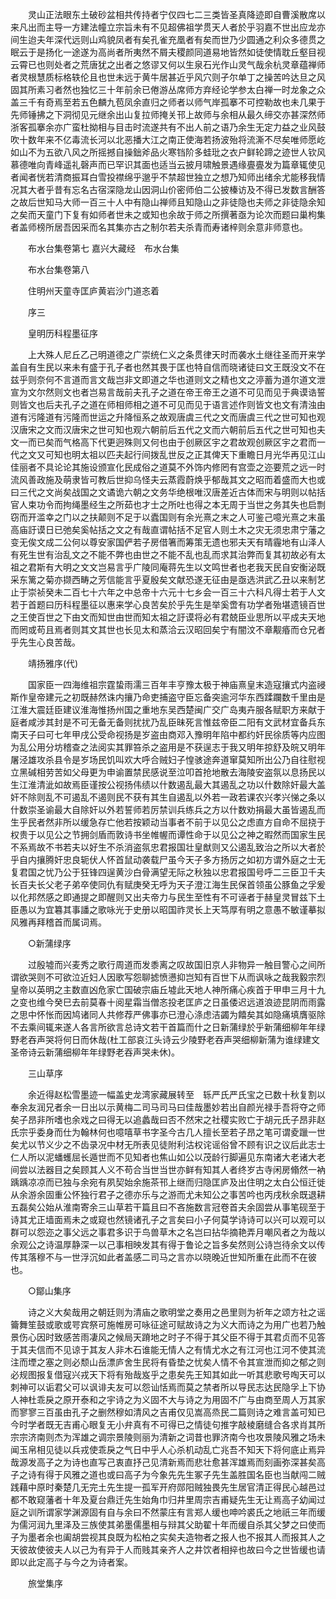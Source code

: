 <!-- { "loadSidebar": true } -->
　　灵山正法眼东土破砂盆相共传持者宁仅四七二三类皆圣真降迹即自曹溪散席以来凡出而主导一方建法幢立宗旨未有不见超佛祖学贯天人者於乎羽嘉不世出应龙亦间生迨夫年深代远则山鸡貌凤者有矣孔雀充凰者有矣而世乃少圆通之利众多德贯之眠云于是扬化一途遂为高尚者所夷然不屑夫稷颜同道易地皆然如徒使情耽丘壑目视云霄已也则处者之荒唐犹之出者之悠谬又何以生泉石光作山灵气哉余杭灵章蕴禅师者灵根慧质标格轶伦且也世未远于黄牛居甚近乎风穴则孑尔单丁之操苦吟达旦之风固其所素习者然也独忆三十年前余已倦游丛席师方弃经论学参太白禅一时龙象之众盖三千有奇焉至若五色麟九苞凤余直归之师者以师气岸孤搴不可控勒故也未几果于先师锤拂之下洞彻见元继余出山复拉师掩关邗上故师与余相从最久缔交亦甚深然师浙客孤搴余亦广蛮杜拗相与目击时流遂共有不出人前之语乃余生无定力益之业风鼓吹十数年来不亿毒流长河以北恶播大江之南正使海若扬波殆将流澌不尽矣唯师愿屹如山不为五欲八风之所摇撼自操鈯斧品火寒铛阶多蛙玭之衣户鲜轮蹄之迹世人钦风慕德唯向青峰遥礼磬声而已罕识其面也适当云披月啸触景遇缘亹亹发为篇章辄使见者闻者恍若清商振耳白雪投襟绵乎邈乎不禁超世独立之想乃知师出绪余尤能移我情况其大者乎昔有忘名古宿深隐龙山因洞山价密师伯二公披榛访及不得已发数言酬答之故后世知马大师一百三十人中有隐山禅师且知隐山之非徒隐也夫师之非徒隐余知之矣而天童门下复有如师者世未之或知也余故于师之所撰著亟为论次而题曰巢枸集者盖师榜所居吾因采而名其集亦古之制尔若夫杀青而寿诸梓则余意非师意也。

　　布水台集卷第七
嘉兴大藏经　布水台集


　　布水台集卷第八

　　住明州天童寺匡庐黄岩沙门道忞着

　　序三

　　皇明历科程墨征序

　　上大殊人尼丘乙己明道德之广崇统仁义之条贯律天时而袭水土继往圣而开来学盖自有生民以来未有盛于孔子者也然其畏于匡也特自信而晓诸徒曰文王既没文不在兹乎则奈何不言道而言文哉岂非文即道之华也道则文之精也文之渟蓄为道尔道文泄宣为文尔然则文也者岂易言哉前夫孔子之道在帝王帝王之道不可见而见于典谟诰誓则皆文也后夫孔子之道在师相师相之道不可见而见于语言述作则皆文也文有清浊由道有污隆道有污隆而世运之升降恒系之故观唐虞三代之文而唐虞三代之世可知也观汉唐宋之文而汉唐宋之世可知也观六朝前后五代之文而六朝前后五代之世可知也夫文一而已矣而气格高下代更迥殊则又何也由于创厥区宇之君故观创厥区宇之君而一代之文又可知也明太祖以匹夫起行间拨乱世反之正其俾天下重瞻日月光华再见江山佳丽者不具论论其施设颁宣化民成俗之道莫不外饰内修罔有宫壶之迩要荒之远一时流风善政施及萌隶皆可教后世抑乌怪夫云蒸霞蔚焕乎郁哉其文之昭而着盛而大也或曰三代之文尚矣战国之文谲诡六朝之文务华绝根唯汉唐差近古体而宋与明则以帖括官人束功令而拘绳墨经生之所茹也才士之所吐也得之本无周于当世之务其失也启剽窃而开滥幸之门以之扶颠则不足于以蠹国则有余光熹之末之人可鉴己噫光熹之末虽高庙訏谟日已弛矣奚帖括之文之有哉直谓帖括不足官人则土木之灾无须忠肃宁藩之变无俟文成二公何以尊安家国俨若子房借箸而筹策无遗也邪夫天有晴霾地有山泽人有死生世有治乱文之不能不弊也由世之不能不乱也乱而求其治弊而复其初故必有太祖之君斯有大明之文文岂易言乎广陵同庵蒋先生以文鸣世者也老我天民自安衡泌既采东篱之菊亦撷西畴之芳信能言乎夏殷矣文献恐遂无征由是亟选洪武乙丑以来制艺止于崇祯癸未二百七十六年之中总帝十六元十七乡会一百三十六科凡得士若于人文若于首题曰历科程墨征以惠来学心良苦矣於乎先生是举奚啻有功学者殆堪遗镜百世之王使百世之下由文而知世由世而知太祖之訏谟将必有君兢臣业思所以平成夫天地而罔或苟且焉者则其文其世也长见太和蒸洽云汉昭回矣宁有闇汶不章觏痻而仓兄者乎先生心良苦哉。

　　靖扬雅序(代)

　　国家臣一四海维祖宗霆蛰雨濡三百年丰亨豫太极于神庙熹皇末造寇攘式内盗祲斯作皇帝建元之初既赫然诛内攘乃命吏捕盗守臣忘备突逾河华东西蹂躝数千里由是江淮大震廷臣建议淮海惟扬州国之重地东吴西楚闽广交广岛夷卉服各赋职方来献于庭者咸涉其封是不可无备无备则扰扰乃乱臣昧死言惟兹帝臣二阳有文武材宜备兵东南天子曰可七年甲戌公受命视扬是岁盗由商邓入豫明年陷中都约奸民徐质等内应图为乱公用分坊稽查之法阅实其罪笞杀之盗用是不获逞志于我又明年掠舒及皖又明年屠泾雄攻杀县令是岁场民饥叫欢大呼合贼妇子惶骇途奔道窜莫知所出公乃自往慰视立黑碱相劳苦如父母更为申谕置禁民感说至泣叩首抢地散去海陵安盗氛以息扬民以生江淮清泚如故焉臣谨按公视扬伟绩以什数遏乱最大其遏乱之功以什数除奸最大盖奸不除则乱不可遏乱不遏则民不获有其生自遏乱以外若一政若课农兴孝兴悌之条以什数崇圣谕最大自除奸以外若誓师若厉禁训兵练兵之方以什数劝捐最大虽皆遏乱而生乎民者然非所以缓急存亡他若按颖动当事者不前于以见公之虑直方自命不屈挠于权贵于以见公之节拥剑盾而敦诗书坐帷幄而谭性命于以见公之神之暇然而国家生民不系焉故不书若夫以好生不杀消盗氛忠君报国壮皇猷则又公遏乱致治之所以大者於乎自内攘腾奸忠良轭伏人怀首鼠动袭载尸虽今天子多方扬厉之如初方谓外庭之士无复君国之忧乃公于狂锋四逞黄沙白骨满望无际之秋独以忠君报国号呼二三臣卫千夫长百夫长父老子弟卒使同仇有赋庚癸无呼为天子澄江海生民保首领虽公豚鱼之孚爰以化邦然感之即通提之即醒则又出夫帝力与民生至性有不可诬者于赫皇灵冒兹下土臣愚以为宜篹其事譒之歌咏光于史册以昭国祚灵长上天笃厚有明之意愚不敏谨摹拟风雅再拜稽首而属词焉。

　　○新蒲绿序

　　过殷墟而兴麦秀之歌行周道而发黍离之叹故国旧京人非物异一触目警心之间所谓欲哭则不可欲泣近妇人因歌写怨聊摅愤懑抑岂知有百世下从而讽咏之哉我毅宗烈皇帝以英明之主数直凶危家亡国破宗庙丘墟此天地人神所痛心疾首于甲申三月十九之变也维今癸巳去前莫春十阅星霜当僧忞投老匡庐之日虽倭迟远道浪迹昆阴而雨露之思中怀怅而因鸠诸同人共修荐严佛事亦已澄心涤虑洁蠲为饎矣其如隐痛填膺驱除不去乘间辄来遂人各言所欲言总诗文若干首篇而什之日新蒲绿於乎新蒲细柳年年绿野老吞声哭将何日而休哉(杜工部哀江头诗云少陵野老吞声哭细柳新蒲为谁绿建文圣帝诗云新蒲细柳年年绿野老吞声哭未休)。

　　三山草序

　　余近得赵松雪墨迹一幅盖史龙湾家藏展转至　轹严氏严氏宝之已数十秋复割以奉余友润兄者余一日出以示黄梅二司马司马曰佳哉墨妙若出自颜光禄手吾将夺之师矣子昂非所嗜也余戏之曰得无以追蠡哉曰否不然宋之社稷实败亡于胡元氏子昂非赵氏宗乎委身而仕为翰林何也噫嘻草书字圣今古几人擅长至若子昂之笔可谓夌躐一世矣尤以节义少之不齿录况中材无所表见徒附利沽权诧谣俗曾不顾有识之议后此志士仁人所以泥蟠蠖屈长遁世而不见知者也焦山如公以茂龄行脚遍见东南诸大老诸大老间尝以法器目之矣顾其人义不苟合当世当世亦鲜有知其人者终岁古寺闲房翛然一衲踽踽凉凉而已独与余宛有夙契始余施茶邗上继而归隐匡庐及出住明之太白公恒迁徙从余游余固重公怀独行君子之德亦乐与之游而尤未知公之事苦吟也丙戌秋余既退耕五磊矣公始从淮南寄余三山草若干篇且曰不吝施数言冠卷首夫余固尝从事笔砚至于诗其尤正墙面焉未之或窥也然镜诸孔子之言矣曰小子何莫学诗诗可以兴可以观可以群可以怨迩之事父远之事君多识于鸟兽草木之名岂曰拈华摘艳弄月嘲风者之为哉以余观公之诗温厚静深一以己事相映发其有得于鲁论之旨多矣然则公诗岂待余文以传传其落穆不与一世浮沉如此者盖感二司马之言亦以晓晚近世知所重在此而不在彼也。

　　○鄮山集序

　　诗之义大矣哉用之朝廷则为清庙之歌明堂之奏用之邑里则为祈年之颂方社之谣籥舞笙鼓或歌或咢宾祭可施帷房可咏征途可赋故诗之为义大而诗之为用广也若乃触景伤心因时致感苦雨凄风之候局天蹐地之时子不得于其父臣不得于其君贞而不见答于其夫信而不见谅于其友人非木石谁能无情人之有情尤水之有江河也江河不使其流注而堙之塞之则必颓山岳漂庐舍生民将有昏垫之忧矣人情不令其宣泄而抑之郁之则必规图报复借寇兴戎天下将有殆哉岌乎之患矣先王知其如此一听其悲歌号啕天可以刺神可以诟君父可以讽诽夫友可以怨讪恬焉而莫之禁者所以导民志达民隐孚上下协人神杜乖戾之原开泰和之宇诗之为义固不大与诗之为用固不广与由商至周人万其家而寥寥三百虽由孔子之删然穆如清风之吉甫仅见嵩高烝民二篇则诗之难言盖可知已今时学者既无吉甫心眼复无小弁真有不可得已之情徒句推字敲棱磨缝合各求肖其所宗宗济南则杰为浑雄之调宗景陵则丽为清新之词昔也罪济南今也攻景陵风雅之场未闻玉帛相见徒以兵戎使乖戾之气日中乎人心杀机动乱亡兆吾不知天下将何底止焉异哉源发高子之为诗也直写己衷直抒己见清新焉而悲壮愈甚浑雄焉而刻画弥深甚矣高子之诗有得于风雅之道也或曰高子为今象先先生冢子先生盖胜国名臣也当献闯二贼践藉中原时秦楚几无完土先生提一孤军开府郧阳贼独畏先生居官清正得民心越邑过都不敢窥藩者十年及夏台鼎迁先生始角巾归井里周宗吉甫疑先生无让焉高子幼闻过庭之训所谓家学渊源固有自与余曰不然蒙庄有言郑人缓也呻吟裘氏之地祇三年而缓为儒河润九里泽及三族使其弟墨儒墨相与辩其父助翟十年而缓自杀其父梦之曰使而子为墨者余也阖胡尝视其良既为松柏之实矣夫造物者之报人也不报其人而报其人之天彼故使彼夫人以己为有异于人而贱其亲齐人之井饮者相捽也故曰今之世皆缓也请即以此定高子与今之为诗者案。

　　旅堂集序

